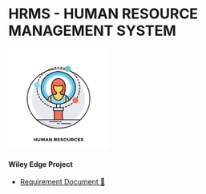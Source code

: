 # HRMS - HUMAN RESOURCE MANAGEMENT SYSTEM 
<img src="https://github.com/am-Anmol/hrms/blob/main/Phase%204/static/images/logo.png" height="200" width="200">

<h4>Wiley Edge Project</h4>

- [Requirement Document 📄](https://github.com/am-Anmol/hrms/blob/main/HR-Management-system-MNC's%20(1).doc)
